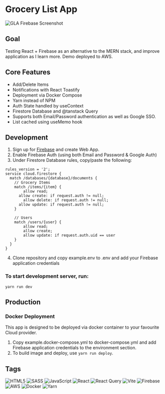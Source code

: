 # Grocery List App

![GLA Firebase Screenshot](https://my-portfolio-screens.s3.ca-central-1.amazonaws.com/gla-firebase/gla-firebase-screen-lg.png)

## Goal

Testing React + Firebase as an alternative to the MERN stack, and improve application as I learn more. Demo deployed to AWS.

## Core Features

- Add/Delete Items
- Notifications with React Toastify
- Deployment via Docker Compose
- Yarn instead of NPM
- Auth State handled by useContext
- Firestore Database and @tanstack Query
- Supports both Email/Password authentication as well as Google SSO.
- List cached using useMemo hook

## Development

1. Sign up for [Firebase](https://firebase.google.com/) and create Web App.
2. Enable Firebase Auth (using both Email and Password & Google Auth)
3. Under Firestore Database rules, copy/paste the following:

```
rules_version = '2';
service cloud.firestore {
  match /databases/{database}/documents {
    // Grocery Items
    match /items/{item} {
    	allow read;
      allow create: if request.auth != null;
    	allow delete: if request.auth != null;
      allow update: if request.auth != null;
    }

    // Users
    match /users/{user} {
    	allow read;
    	allow create;
    	allow update: if request.auth.uid == user
    }
  }
}

```

4. Clone repository and copy example.env to .env and add your Firebase application credentials

### To start development server, run:

`yarn run dev`

## Production

### Docker Deployment

This app is designed to be deployed via docker container to your favourite Cloud provider.

1. Copy example.docker-compose.yml to docker-compose.yml and add Firebase application credentials to the environment section.
2. To build image and deploy, use `yarn run deploy`.

## Tags

![HTML5](https://img.shields.io/badge/html5-%23E34F26.svg?style=for-the-badge&logo=html5&logoColor=white)
![SASS](https://img.shields.io/badge/SASS-hotpink.svg?style=for-the-badge&logo=SASS&logoColor=white)
![JavaScript](https://img.shields.io/badge/javascript-%23323330.svg?style=for-the-badge&logo=javascript&logoColor=%23F7DF1E)
![React](https://img.shields.io/badge/react-%2320232a.svg?style=for-the-badge&logo=react&logoColor=%2361DAFB)
![React Query](https://img.shields.io/badge/-React%20Query-FF4154?style=for-the-badge&logo=react%20query&logoColor=white)
![Vite](https://img.shields.io/badge/vite-%23646CFF.svg?style=for-the-badge&logo=vite&logoColor=white)
![Firebase](https://img.shields.io/badge/Firebase-039BE5?style=for-the-badge&logo=Firebase&logoColor=white)
![AWS](https://img.shields.io/badge/AWS-%23FF9900.svg?style=for-the-badge&logo=amazon-aws&logoColor=white)
![Docker](https://img.shields.io/badge/docker-%230db7ed.svg?style=for-the-badge&logo=docker&logoColor=white)
![Yarn](https://img.shields.io/badge/yarn-%232C8EBB.svg?style=for-the-badge&logo=yarn&logoColor=white)
